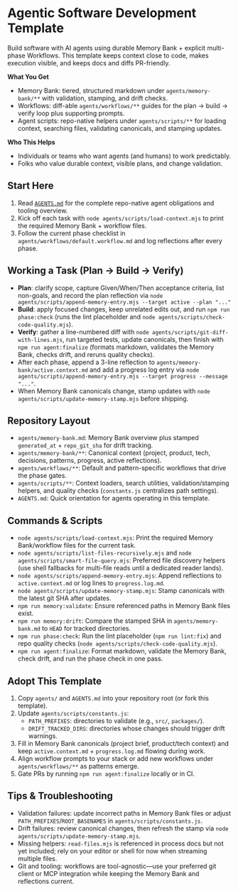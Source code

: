 # Agentic Software Development Template

Build software with AI agents using durable Memory Bank + explicit multi-phase Workflows. This template keeps context close to code, makes execution visible, and keeps docs and diffs PR-friendly.

**What You Get**
- Memory Bank: tiered, structured markdown under `agents/memory-bank/**` with validation, stamping, and drift checks.
- Workflows: diff-able `agents/workflows/**` guides for the plan → build → verify loop plus supporting prompts.
- Agent scripts: repo-native helpers under `agents/scripts/**` for loading context, searching files, validating canonicals, and stamping updates.

**Who This Helps**
- Individuals or teams who want agents (and humans) to work predictably.
- Folks who value durable context, visible plans, and change validation.

## Start Here
1. Read [`AGENTS.md`](AGENTS.md) for the complete repo-native agent obligations and tooling overview.
2. Kick off each task with `node agents/scripts/load-context.mjs` to print the required Memory Bank + workflow files.
3. Follow the current phase checklist in `agents/workflows/default.workflow.md` and log reflections after every phase.

## Working a Task (Plan → Build → Verify)
- **Plan**: clarify scope, capture Given/When/Then acceptance criteria, list non-goals, and record the plan reflection via `node agents/scripts/append-memory-entry.mjs --target active --plan "..."`
- **Build**: apply focused changes, keep unrelated edits out, and run `npm run phase:check` (runs the lint placeholder and `node agents/scripts/check-code-quality.mjs`).
- **Verify**: gather a line-numbered diff with `node agents/scripts/git-diff-with-lines.mjs`, run targeted tests, update canonicals, then finish with `npm run agent:finalize` (formats markdown, validates the Memory Bank, checks drift, and reruns quality checks).
- After each phase, append a 3-line reflection to `agents/memory-bank/active.context.md` and add a progress log entry via `node agents/scripts/append-memory-entry.mjs --target progress --message "..."`.
- When Memory Bank canonicals change, stamp updates with `node agents/scripts/update-memory-stamp.mjs` before shipping.

## Repository Layout
- `agents/memory-bank.md`: Memory Bank overview plus stamped `generated_at` + `repo_git_sha` for drift tracking.
- `agents/memory-bank/**`: Canonical context (project, product, tech, decisions, patterns, progress, active reflections).
- `agents/workflows/**`: Default and pattern-specific workflows that drive the phase gates.
- `agents/scripts/**`: Context loaders, search utilities, validation/stamping helpers, and quality checks (`constants.js` centralizes path settings).
- `AGENTS.md`: Quick orientation for agents operating in this template.

## Commands & Scripts
- `node agents/scripts/load-context.mjs`: Print the required Memory Bank/workflow files for the current task.
- `node agents/scripts/list-files-recursively.mjs` and `node agents/scripts/smart-file-query.mjs`: Preferred file discovery helpers (use shell fallbacks for multi-file reads until a dedicated reader lands).
- `node agents/scripts/append-memory-entry.mjs`: Append reflections to `active.context.md` or log lines to `progress.log.md`.
- `node agents/scripts/update-memory-stamp.mjs`: Stamp canonicals with the latest git SHA after updates.
- `npm run memory:validate`: Ensure referenced paths in Memory Bank files exist.
- `npm run memory:drift`: Compare the stamped SHA in `agents/memory-bank.md` to `HEAD` for tracked directories.
- `npm run phase:check`: Run the lint placeholder (`npm run lint:fix`) and repo quality checks (`node agents/scripts/check-code-quality.mjs`).
- `npm run agent:finalize`: Format markdown, validate the Memory Bank, check drift, and run the phase check in one pass.

## Adopt This Template
1. Copy `agents/` and `AGENTS.md` into your repository root (or fork this template).
2. Update `agents/scripts/constants.js`:
   - `PATH_PREFIXES`: directories to validate (e.g., `src/`, `packages/`).
   - `DRIFT_TRACKED_DIRS`: directories whose changes should trigger drift warnings.
3. Fill in Memory Bank canonicals (project brief, product/tech context) and keep `active.context.md` + `progress.log.md` flowing during work.
4. Align workflow prompts to your stack or add new workflows under `agents/workflows/**` as patterns emerge.
5. Gate PRs by running `npm run agent:finalize` locally or in CI.

## Tips & Troubleshooting
- Validation failures: update incorrect paths in Memory Bank files or adjust `PATH_PREFIXES`/`ROOT_BASENAMES` in `agents/scripts/constants.js`.
- Drift failures: review canonical changes, then refresh the stamp via `node agents/scripts/update-memory-stamp.mjs`.
- Missing helpers: `read-files.mjs` is referenced in process docs but not yet included; rely on your editor or shell for now when streaming multiple files.
- Git and tooling: workflows are tool-agnostic—use your preferred git client or MCP integration while keeping the Memory Bank and reflections current.
